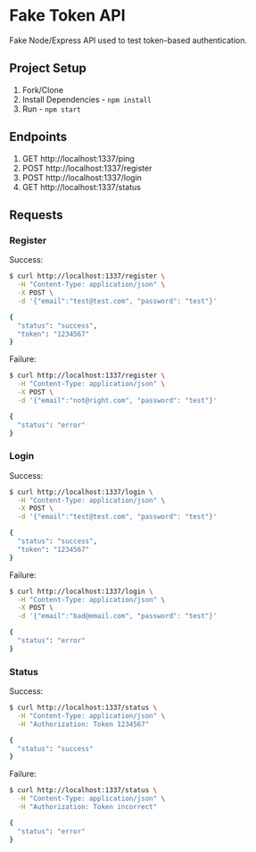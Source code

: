 # Fake Token API

Fake Node/Express API used to test token-based authentication.

## Project Setup

1. Fork/Clone
1. Install Dependencies - `npm install`
1. Run - `npm start`

## Endpoints

1. GET http://localhost:1337/ping
1. POST http://localhost:1337/register
1. POST http://localhost:1337/login
1. GET http://localhost:1337/status

## Requests

### Register

Success:

```sh
$ curl http://localhost:1337/register \
  -H "Content-Type: application/json" \
  -X POST \
  -d '{"email":"test@test.com", "password": "test"}'

{
  "status": "success",
  "token": "1234567"
}
```

Failure:

```sh
$ curl http://localhost:1337/register \
  -H "Content-Type: application/json" \
  -X POST \
  -d '{"email":"not@right.com", "password": "test"}'

{
  "status": "error"
}
```

### Login

Success:

```sh
$ curl http://localhost:1337/login \
  -H "Content-Type: application/json" \
  -X POST \
  -d '{"email":"test@test.com", "password": "test"}'

{
  "status": "success",
  "token": "1234567"
}
```

Failure:

```sh
$ curl http://localhost:1337/login \
  -H "Content-Type: application/json" \
  -X POST \
  -d '{"email":"bad@email.com", "password": "test"}'

{
  "status": "error"
}
```

### Status

Success:

```sh
$ curl http://localhost:1337/status \
  -H "Content-Type: application/json" \
  -H "Authorization: Token 1234567"

{
  "status": "success"
}
```

Failure:

```sh
$ curl http://localhost:1337/status \
  -H "Content-Type: application/json" \
  -H "Authorization: Token incorrect"

{
  "status": "error"
}
```
